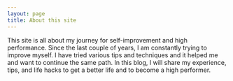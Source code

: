 ```yaml
---
layout: page
title: About this site
---
```


This site is all about my journey for self-improvement and high performance. Since
the last couple of years, I am constantly trying to improve myself. I have tried
various tips and techniques and it helped me and want to continue the same path.
In this blog, I will share my experience, tips, and life hacks to get a better
life and to become a high performer.

